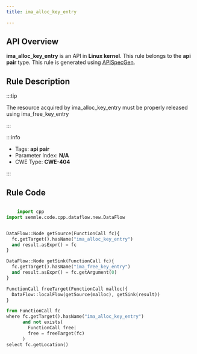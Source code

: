 ```yaml
---
title: ima_alloc_key_entry

---
```



## API Overview
**ima_alloc_key_entry** is an API in **Linux kernel**. This rule belongs to the **api pair** type. This rule is generated using [APISpecGen](../../tools/APISpecGen).
## Rule Description

:::tip

The resource acquired by ima_alloc_key_entry must be properly released using ima_free_key_entry

:::

:::info

- Tags: **api pair**
- Parameter Index: **N/A**
- CWE Type: **CWE-404**

:::

## Rule Code
```python

    import cpp
import semmle.code.cpp.dataflow.new.DataFlow


DataFlow::Node getSource(FunctionCall fc){
  fc.getTarget().hasName("ima_alloc_key_entry")
  and result.asExpr() = fc
}

DataFlow::Node getSink(FunctionCall fc){
  fc.getTarget().hasName("ima_free_key_entry")
  and result.asExpr() = fc.getArgument(0)
}

FunctionCall freeTarget(FunctionCall malloc){
  DataFlow::localFlow(getSource(malloc), getSink(result))
}

from FunctionCall fc
where fc.getTarget().hasName("ima_alloc_key_entry")
      and not exists(
        FunctionCall free| 
        free = freeTarget(fc)
      )
select fc.getLocation()

    
```